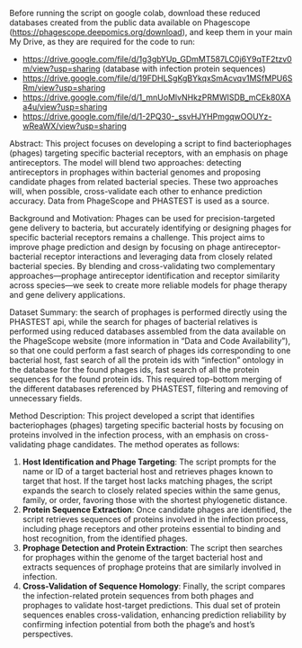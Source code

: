 Before running the script on google colab, download these reduced databases created from the public data available on Phagescope (https://phagescope.deepomics.org/download), and keep them in your main My Drive, as they are required for the code to run:
- https://drive.google.com/file/d/1g3gbYUp_GDmMT587LC0j6Y9qTF2tzv0m/view?usp=sharing (database with infection protein sequences)
- https://drive.google.com/file/d/19FDHLSgKgBYkqxSmAcvqv1MSfMPU6SRm/view?usp=sharing
- https://drive.google.com/file/d/1_mnUoMlvNHkzPRMWISDB_mCEk80XAa4u/view?usp=sharing
- https://drive.google.com/file/d/1-2PQ30-_ssvHJYHPmgqwOOUYz-wReaWX/view?usp=sharing

Abstract: This project focuses on developing a script to find bacteriophages (phages) targeting specific bacterial receptors, with an emphasis on phage antireceptors. The model will blend two approaches: detecting antireceptors in prophages within bacterial genomes and proposing candidate phages from related bacterial species. These two approaches will, when possible, cross-validate each other to enhance prediction accuracy. Data from PhageScope and PHASTEST is used as a source.

Background and Motivation: Phages can be used for precision-targeted gene delivery to bacteria, but accurately identifying or designing phages for specific bacterial receptors remains a challenge. This project aims to improve phage prediction and design by focusing on phage antireceptor-bacterial receptor interactions and leveraging data from closely related bacterial species. By blending and cross-validating two complementary approaches—prophage antireceptor identification and receptor similarity across species—we seek to create more reliable models for phage therapy and gene delivery applications.

Dataset Summary: the search of prophages is performed directly using the PHASTEST api, while the search for phages of bacterial relatives is performed using reduced databases assembled from the data available on the PhageScope website (more information in “Data and Code Availability”), so that one could perform a fast search of phages ids corresponding to one bacterial host, fast search of all the protein ids with “infection” ontology in the database for the found phages ids, fast search of all the protein sequences for the found protein ids. This required top-bottom merging of the different databases referenced by PHASTEST, filtering and removing of unnecessary fields.

Method Description:
This project developed a script that identifies bacteriophages (phages) targeting specific bacterial hosts by focusing on proteins involved in the infection process, with an emphasis on cross-validating phage candidates. The method operates as follows:
1. **Host Identification and Phage Targeting**: The script prompts for the name or ID of a target bacterial host and retrieves phages known to target that host. If the target host lacks matching phages, the script expands the search to closely related species within the same genus, family, or order, favoring those with the shortest phylogenetic distance.
2. **Protein Sequence Extraction**: Once candidate phages are identified, the script retrieves sequences of proteins involved in the infection process, including phage receptors and other proteins essential to binding and host recognition, from the identified phages.
3. **Prophage Detection and Protein Extraction**: The script then searches for prophages within the genome of the target bacterial host and extracts sequences of prophage proteins that are similarly involved in infection.
4. **Cross-Validation of Sequence Homology**: Finally, the script compares the infection-related protein sequences from both phages and prophages to validate host-target predictions. This dual set of protein sequences enables cross-validation, enhancing prediction reliability by confirming infection potential from both the phage’s and host’s perspectives.
